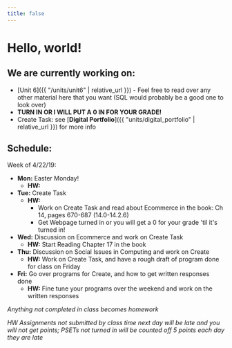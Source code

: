 ```yaml
---
title: false
---
```


# Hello, world!

## We are currently working on:
* [Unit 6]({{ "/units/unit6" | relative_url }}) - Feel free to read over any other material here that you want (SQL would probably be a good one to look over)
* [</Unit5>](http://docs.cs50.net/2018/ap/problems/unit5/unit5.html) **TURN IN OR I WILL PUT A 0 IN FOR YOUR GRADE!**
* Create Task: see [**Digital Portfolio**]({{ "units/digital_portfolio" | relative_url }}) for more info

## Schedule:

Week of 4/22/19:
  - **Mon:** Easter Monday!
    - **HW:**
  - **Tue:** Create Task
    - **HW:**
      - Work on Create Task and read about Ecommerce in the book: Ch 14, pages 670-687 (14.0-14.2.6)
      - Get Webpage turned in or you will get a 0 for your grade 'til it's turned in!
  - **Wed:** Discussion on Ecommerce and work on Create Task
    - **HW:** Start Reading Chapter 17 in the book
  - **Thu:** Discussion on Social Issues in Computing and work on Create
    - **HW:** Work on Create Task, and have a rough draft of program done for class on Friday
  - **Fri:** Go over programs for Create, and how to get written responses done
    - **HW:** Fine tune your programs over the weekend and work on the written responses

  *Anything not completed in class becomes homework*

  *HW Assignments not submitted by class time next day will be late and you will not get points; PSETs not turned in will be counted off 5 points each day they are late*


<!--
This is CS50 AP, Harvard University's introduction to the intellectual enterprises of computer science and the art of programming for students in high school, which satisfies the College Board's new AP CS Principles curriculum framework.
-->
<!--
<iframe src="https://www.youtube.com/embed/tZxLMIk_SaY?playlist=GAB6Gm7pTTA"></iframe>
-->

